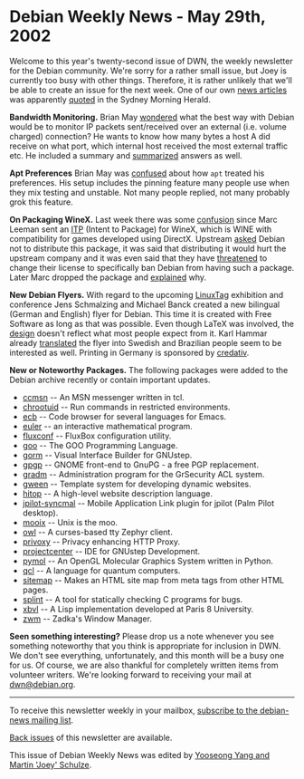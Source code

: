 
Debian Weekly News - May 29th, 2002
===================================


Welcome to this year's twenty-second issue of DWN, the weekly newsletter for
the Debian community. We're sorry for a rather small issue, but Joey is
currently too busy with other things. Therefore, it is rather unlikely that
we'll be able to create an issue for the next week. One of our own [news articles](https://www.debian.org/News/2002/20020522) was apparently [quoted](https://lists.debian.org/debian-devel-0205/msg02378.html) in
the Sydney Morning Herald.


**Bandwidth Monitoring.** Brian May [wondered](https://lists.debian.org/debian-devel-0205/msg01822.html)
what the best way with Debian would be to monitor IP packets sent/received
over an external (i.e. volume charged) connection? He wants to know how many
bytes a host A did receive on what port, which internal host received the most
external traffic etc. He included a summary and [summarized](https://lists.debian.org/debian-devel-0205/msg01955.html)
answers as well.


**Apt Preferences** Brian May was [confused](https://lists.debian.org/debian-devel-0205/msg01829.html)
about how `apt` treated his preferences. His setup includes the
pinning feature many people use when they mix testing and unstable. Not many
people replied, not many probably grok this feature.


**On Packaging WineX.** Last week there was some [confusion](https://lists.debian.org/debian-devel-0205/msg02165.html)
since Marc Leeman sent an [ITP](https://bugs.debian.org/147303)
(Intent to Package) for WineX, which is WINE with compatibility for games
developed using DirectX. Upstream [asked](https://lists.debian.org/debian-devel-0205/msg02463.html)
Debian not to distribute this package, it was said that distributing it would
hurt the upstream company and it was even said that they have [threatened](https://lists.debian.org/debian-devel-0205/msg02174.html)
to change their license to specifically ban Debian from having such a package.
Later Marc dropped the package and [explained](https://lists.debian.org/debian-devel-0205/msg02823.html)
why.


**New Debian Flyers.** With regard to the upcoming [LinuxTag](https://www.debian.org/events/2002/0606-linuxtag) exhibition and
conference Jens Schmalzing and Michael Banck created a new bilingual (German
and English) flyer for Debian. This time it is created with Free Software as
long as that was possible. Even though LaTeX was involved, the [design](https://www.debian.org/events/materials/flyers/general/flyer.ps) doesn't
reflect what most people expect from it. Karl Hammar already [translated](https://lists.debian.org/debian-events-eu-0205/msg00436.html)
the flyer into Swedish and Brazilian people seem to be interested as well.
Printing in Germany is sponsored by [credativ](http://www.credativ.de/).


**New or Noteworthy Packages.** The following packages were
added to the Debian archive recently or contain important updates.


* [ccmsn](https://packages.debian.org/unstable/x11/ccmsn)
 -- An MSN messenger written in tcl.
* [chrootuid](https://packages.debian.org/unstable/admin/chrootuid)
 -- Run commands in restricted environments.
* [ecb](https://packages.debian.org/unstable/devel/ecb)
 -- Code browser for several languages for Emacs.
* [euler](https://packages.debian.org/unstable/math/euler)
 -- an interactive mathematical program.
* [fluxconf](https://packages.debian.org/unstable/x11/fluxconf)
 -- FluxBox configuration utility.
* [goo](https://packages.debian.org/unstable/devel/goo)
 -- The GOO Programming Language.
* [gorm](https://packages.debian.org/unstable/devel/gorm)
 -- Visual Interface Builder for GNUstep.
* [gpgp](https://packages.debian.org/unstable/utils/gpgp)
 -- GNOME front-end to GnuPG - a free PGP replacement.
* [gradm](https://packages.debian.org/unstable/admin/gradm)
 -- Administration program for the GrSecurity ACL system.
* [gween](https://packages.debian.org/unstable/web/gween)
 -- Template system for developing dynamic websites.
* [hitop](https://packages.debian.org/unstable/web/hitop)
 -- A high-level website description language.
* [jpilot-syncmal](https://packages.debian.org/unstable/otherosfs/jpilot-syncmal)
 -- Mobile Application Link plugin for jpilot (Palm Pilot desktop).
* [mooix](https://packages.debian.org/unstable/misc/mooix)
 -- Unix is the moo.
* [owl](https://packages.debian.org/unstable/net/owl)
 -- A curses-based tty Zephyr client.
* [privoxy](https://packages.debian.org/unstable/web/privoxy)
 -- Privacy enhancing HTTP Proxy.
* [projectcenter](https://packages.debian.org/unstable/devel/projectcenter)
 -- IDE for GNUstep Development.
* [pymol](https://packages.debian.org/unstable/science/pymol)
 -- An OpenGL Molecular Graphics System written in Python.
* [qcl](https://packages.debian.org/unstable/interpreters/qcl)
 -- A language for quantum computers.
* [sitemap](https://packages.debian.org/unstable/web/sitemap)
 -- Makes an HTML site map from meta tags from other HTML pages.
* [splint](https://packages.debian.org/unstable/devel/splint)
 -- A tool for statically checking C programs for bugs.
* [xbvl](https://packages.debian.org/unstable/interpreters/xbvl)
 -- A Lisp implementation developed at Paris 8 University.
* [zwm](https://packages.debian.org/unstable/x11/zwm)
 -- Zadka's Window Manager.


**Seen something interesting?** Please drop us a note whenever you
see something noteworthy that you think is appropriate for inclusion in DWN. We
don't see everything, unfortunately, and this month will be a busy one for us.
Of course, we are also thankful for completely written items from volunteer
writers. We're looking forward to receiving your mail at [dwn@debian.org](mailto:dwn@debian.org).




---



 To receive this newsletter weekly in your mailbox, [subscribe to the debian-news mailing list](https://lists.debian.org/debian-news/).



[Back issues](https://www.debian.org/News/weekly/) of this newsletter are available.



This issue of Debian Weekly News was edited by [Yooseong Yang and Martin 'Joey' Schulze](mailto:dwn@debian.org).




